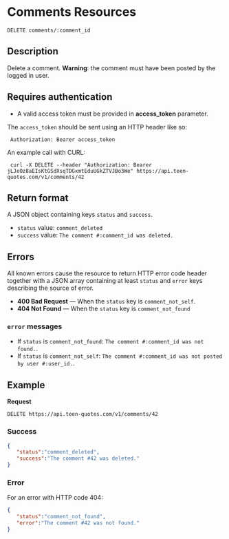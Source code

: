 # Comments Resources

    DELETE comments/:comment_id

## Description
Delete a comment. **Warning**: the comment must have been posted by the logged in user.

## Requires authentication
* A valid access token must be provided in **access_token** parameter.

The `access_token` should be sent using an HTTP header like so:

     Authorization: Bearer access_token

An example call with CURL:

     curl -X DELETE --header "Authorization: Bearer jLJeOz8aEIsKtGSdXsqTDGxmtEduUGkZTVJBo3We" https://api.teen-quotes.com/v1/comments/42

## Return format
A JSON object containing keys `status` and `success`.

- `status` value: `comment_deleted`
- `success` value: `The comment #:comment_id was deleted.`

## Errors
All known errors cause the resource to return HTTP error code header together with a JSON array containing at least `status` and `error` keys describing the source of error.

- **400 Bad Request** — When the `status` key is `comment_not_self`.
- **404 Not Found** — When the `status` key is `comment_not_found`

### `error` messages
- If `status` is `comment_not_found`: `The comment #:comment_id was not found.`.
- If `status` is `comment_not_self`: `The comment #:comment_id was not posted by user #:user_id.`.

## Example
**Request**

    DELETE https://api.teen-quotes.com/v1/comments/42

### Success
``` json
{
   "status":"comment_deleted",
   "success":"The comment #42 was deleted."
}
```

### Error
For an error with HTTP code 404:
``` json
{
   "status":"comment_not_found",
   "error":"The comment #42 was not found."
}
```